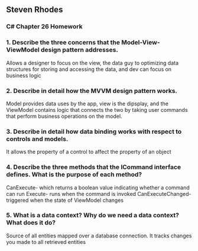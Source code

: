 ## Steven Rhodes
### C# Chapter 26 Homework

### 1. Describe the three concerns that the Model-View-ViewModel design pattern addresses.
Allows a designer to focus on the view, the data guy to optimizing data structures for storing and accessing the data, and dev can focus on business logic

### 2. Describe in detail how the MVVM design pattern works.
Model provides data uses by the app, view is the dipsplay, and the ViewModel contains logic that connects the two by taking user commands that perform business operations on the model.

### 3. Describe in detail how data binding works with respect to controls and models.
It allows the property of a control to affect the property of an object

### 4. Describe the three methods that the ICommand interface defines. What is the purpose of each method?
CanExecute- which returns a boolean value indicating whether a command can run
Execute- runs when the command is invoked
CanExecuteChanged- triggered when the state of ViewModel changes

### 5. What is a data context? Why do we need a data context? What does it do?
Source of all entities mapped over a database connection. It tracks changes you made to all retrieved entities